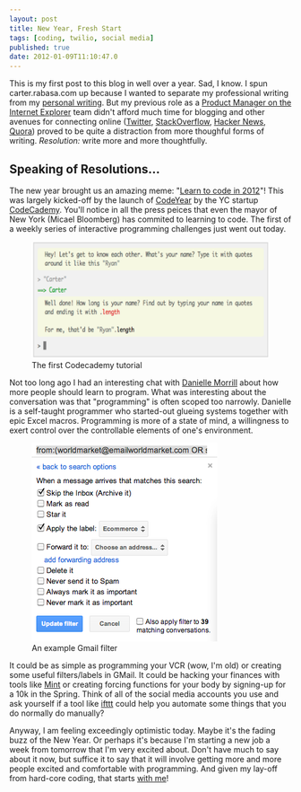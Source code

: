 ```yaml
---
layout: post
title: New Year, Fresh Start
tags: [coding, twilio, social media]
published: true
date: 2012-01-09T11:10:47.0
---
```

This is my first post to this blog in well over a year. Sad, I know.  I spun carter.rabasa.com up because I wanted to separate my professional writing from my [personal writing][1]. But my previous role as a [Product Manager on the Internet Explorer][2] team didn't afford much time for blogging and other avenues for connecting online ([Twitter][], [StackOverflow][], [Hacker News][], [Quora][]) proved to be quite a distraction from more thoughful forms of writing.  *Resolution:* write more and more thoughtfully.

Speaking of Resolutions...
--------------------------
The new year brought us an amazing meme: "[Learn to code in 2012][3]"! This was largely kicked-off by the launch of [CodeYear][] by the YC startup [CodeCademy][]. You'll notice in all the press peices that even the mayor of New York (Micael Bloomberg) has commited to learning to code. The first of a weekly series of interactive programming challenges just went out today.  


<figure>
  <img src="/images/2012-01-09-codecademy.png" alt="CodeCademy tutorial" height="209" width="550"/>
  <figcaption>The first Codecademy tutorial</figcaption>
</figure>

Not too long ago I had an interesting chat with [Danielle Morrill][4] about how more people should learn to program.  What was interesting about the conversation was that "programming" is often scoped too narrowly.  Danielle is a self-taught programmer who started-out glueing systems together with epic Excel macros. Programming is more of a state of mind, a willingness to exert control over the controllable elements of one's environment.

<figure>
  <img src="/images/2012-01-09-gmail-filter.png" alt="Gmail filter" height="354" width="331"/>
  <figcaption>An example Gmail filter</figcaption>
</figure>

It could be as simple as programming your VCR (wow, I'm old) or creating some useful filters/labels in GMail. It could be hacking your finances with tools like [Mint][] or creating forcing functions for your body by signing-up for a 10k in the Spring. Think of all of the social media accounts you use and ask yourself if a tool like [ifttt][] could help you automate some things that you do normally do manually?

Anyway, I am feeling exceedingly optimistic today.  Maybe it's the fading buzz of the New Year.  Or perhaps it's because I'm starting a new job a week from tomorrow that I'm very excited about.  Don't have much to say about it now, but suffice it to say that it will involve getting more and more people excited and comfortable with programming.  And given my lay-off from hard-core coding, that starts [with me][5]!

[1]: http://cubanlinks.org	
[2]: http://windowsteamblog.com/members/crabasa/
[3]: https://www.google.com/search?sourceid=chrome&ie=UTF-8&q=learn+to+code+2012
[4]: http://www.daniellemorrill.com
[5]: http://github.com/crabasa
[twitter]: http://twitter.com/carterrabasa
[stackoverflow]: http://stackoverflow.com/users/476286/carter-rabasa
[hacker news]: http://news.ycombinator.com/user?id=crabasa
[quora]: http://www.quora.com/Carter-Rabasa
[ifttt]: http://ifttt.com/wtf	
[codecademy]: http://codecademy.com
[codeyear]: http://codeyear.com
[mint]: http://mint.com


